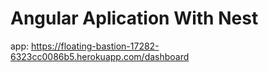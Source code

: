 # Angular Aplication With Nest

app:
https://floating-bastion-17282-6323cc0086b5.herokuapp.com/dashboard

